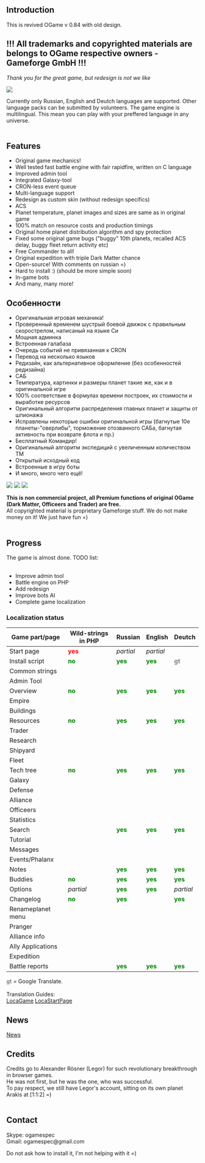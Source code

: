 ## Introduction ##

This is revived OGame v 0.84 with old design.

## !!! All trademarks and copyrighted materials are belongs to OGame respective owners - Gameforge GmbH !!! ##
_Thank you for the great game, but redesign is not we like_

<img src='http://ogamespec.com/imgstore/whc50b7bd1f6b2a2.jpg'>

Currently only Russian, English and Deutch languages are supported. Other language packs can be submitted by volunteers. The game engine is multilingual. This mean you can play with your preffered language in any universe.<br>
<br>
<h2>Features</h2>
<ul><li>Original game mechanics!<br>
</li><li>Well tested fast battle engine with fair rapidfire, written on C language<br>
</li><li>Improved admin tool<br>
</li><li>Integrated Galaxy-tool<br>
</li><li>CRON-less event queue<br>
</li><li>Multi-language support<br>
</li><li>Redesign as custom skin (without redesign specifics)<br>
</li><li>ACS<br>
</li><li>Planet temperature, planet images and sizes are same as in original game<br>
</li><li>100% match on resource costs and production timings<br>
</li><li>Original home planet distribution algorithm and spy protection<br>
</li><li>Fixed some original game bugs ("buggy" 10th planets, recalled ACS delay, buggy fleet return activity etc)<br>
</li><li>Free Commander to all!<br>
</li><li>Original expedition with triple Dark Matter chance<br>
</li><li>Open-source! With comments on russian =)<br>
</li><li>Hard to install :) (should be more simple soon)<br>
</li><li>In-game bots<br>
</li><li>And many, many more!</li></ul>

<h2>Особенности</h2>
<ul><li>Оригинальная игровая механика!<br>
</li><li>Проверенный временем шустрый боевой движок с правильным скорострелом, написаный на языке Си<br>
</li><li>Мощная админка<br>
</li><li>Встроенная галабаза<br>
</li><li>Очередь событий не привязанная к CRON<br>
</li><li>Перевод на несколько языков<br>
</li><li>Редизайн, как альтернативное оформление (без особенностей редизайна)<br>
</li><li>САБ<br>
</li><li>Температура, картинки и размеры планет такие же, как и в оригинальной игре<br>
</li><li>100% соответствие в формулах времени построек, их стоимости и выработке ресурсов<br>
</li><li>Оригинальный алгоритм распределения главных планет и защиты от шпионажа<br>
</li><li>Исправлены некоторые ошибки оригинальной игры (багнутые 10е планеты-"оверлибы", торможение отозванного САБа, багнутая активность при возврате флота и пр.)<br>
</li><li>Бесплатный Командир!<br>
</li><li>Оригинальный алгоритм экспедиций с увеличенным количеством ТМ<br>
</li><li>Открытый исходный код<br>
</li><li>Встроенные в игру боты<br>
</li><li>И много, много чего ещё!</li></ul>

<a href='http://oldogame.ru/images/screen1.jpg'><img src='http://oldogame.ru/images/screen1_sm.jpg' /></a>
<a href='http://oldogame.ru/images/screen2.jpg'><img src='http://oldogame.ru/images/screen2_sm.jpg' /></a>
<a href='http://oldogame.ru/images/screen5.jpg'><img src='http://oldogame.ru/images/screen5_sm.jpg' /></a>

<b>This is non commercial project, all Premium functions of original OGame (Dark Matter, Officeers and Trader) are free.</b><br>
All copyrighted material is proprietary Gameforge stuff. We do not make money on it! We just have fun =)<br>
<br>
<h2>Progress</h2>

The game is almost done. TODO list:<br>
<br>
<ul><li>Improve admin tool<br>
</li><li>Battle engine on PHP<br>
</li><li>Add redesign<br>
</li><li>Improve bots AI<br>
</li><li>Complete game localization</li></ul>

<h3>Localization status</h3>

<table><thead><th> <b>Game part/page</b> </th><th> <b>Wild-strings in PHP</b> </th><th> <b>Russian</b> </th><th> <b>English</b> </th><th> <b>Deutch</b> </th></thead><tbody>
<tr><td> Start page </td><td> <font color='red'><b>yes</b></font> </td><td> <i>partial</i> </td><td> <i>partial</i></td><td>  </td></tr>
<tr><td> Install script </td><td> <font color='green'><b>no</b></font> </td><td> <font color='green'><b>yes</b></font> </td><td> <font color='green'><b>yes</b></font> </td><td> <font color='gray'><b>gt</b></font> </td></tr>
<tr><td> Common strings </td><td>  </td><td>  </td><td>  </td><td>  </td></tr>
<tr><td> Admin Tool </td><td>  </td><td>  </td><td>  </td><td>  </td></tr>
<tr><td> Overview </td><td> <font color='green'><b>no</b></font> </td><td> <font color='green'><b>yes</b></font> </td><td> <font color='green'><b>yes</b></font> </td><td> <font color='green'><b>yes</b></font> </td></tr>
<tr><td> Empire </td><td>  </td><td>  </td><td>  </td><td>  </td></tr>
<tr><td> Buildings </td><td>  </td><td>  </td><td>  </td><td>  </td></tr>
<tr><td> Resources </td><td> <font color='green'><b>no</b></font> </td><td> <font color='green'><b>yes</b></font> </td><td> <font color='green'><b>yes</b></font> </td><td> <font color='green'><b>yes</b></font> </td></tr>
<tr><td> Trader </td><td>  </td><td>  </td><td>  </td><td>  </td></tr>
<tr><td> Research </td><td>  </td><td>  </td><td>  </td><td>  </td></tr>
<tr><td> Shipyard </td><td>  </td><td>  </td><td>  </td><td>  </td></tr>
<tr><td> Fleet </td><td>  </td><td>  </td><td>  </td><td>  </td></tr>
<tr><td> Tech tree </td><td> <font color='green'><b>no</b></font> </td><td> <font color='green'><b>yes</b></font> </td><td> <font color='green'><b>yes</b></font> </td><td> <font color='green'><b>yes</b></font> </td></tr>
<tr><td> Galaxy </td><td>  </td><td>  </td><td>  </td><td>  </td></tr>
<tr><td> Defense </td><td>  </td><td>  </td><td>  </td><td>  </td></tr>
<tr><td> Alliance </td><td>  </td><td>  </td><td>  </td><td>  </td></tr>
<tr><td> Officeers </td><td>  </td><td>  </td><td>  </td><td>  </td></tr>
<tr><td> Statistics </td><td>  </td><td>  </td><td>  </td><td>  </td></tr>
<tr><td> Search </td><td>  </td><td> <font color='green'><b>yes</b></font> </td><td> <font color='green'><b>yes</b></font> </td><td> <font color='green'><b>yes</b></font> </td></tr>
<tr><td> Tutorial </td><td>  </td><td>  </td><td>  </td><td>  </td></tr>
<tr><td> Messages </td><td>  </td><td>  </td><td>  </td><td>  </td></tr>
<tr><td> Events/Phalanx </td><td>  </td><td>  </td><td>  </td><td>  </td></tr>
<tr><td> Notes </td><td>  </td><td> <font color='green'><b>yes</b></font> </td><td> <font color='green'><b>yes</b></font> </td><td> <font color='green'><b>yes</b></font> </td></tr>
<tr><td> Buddies </td><td> <font color='green'><b>no</b></font> </td><td> <font color='green'><b>yes</b></font> </td><td> <font color='green'><b>yes</b></font> </td><td> <font color='green'><b>yes</b></font> </td></tr>
<tr><td> Options </td><td> <i>partial</i> </td><td> <font color='green'><b>yes</b></font> </td><td> <font color='green'><b>yes</b></font> </td><td> <i>partial</i> </td></tr>
<tr><td> Changelog </td><td> <font color='green'><b>no</b></font> </td><td> <font color='green'><b>yes</b></font> </td><td>  </td><td> <font color='green'><b>yes</b></font> </td></tr>
<tr><td> Renameplanet menu </td><td>  </td><td>  </td><td>  </td><td>  </td></tr>
<tr><td> Pranger </td><td>  </td><td>  </td><td>  </td><td>  </td></tr>
<tr><td> Alliance info </td><td>  </td><td>  </td><td>  </td><td>  </td></tr>
<tr><td> Ally Applications </td><td>  </td><td>  </td><td>  </td><td>  </td></tr>
<tr><td> Expedition </td><td>  </td><td>  </td><td>  </td><td>  </td></tr>
<tr><td> Battle reports </td><td>  </td><td> <font color='green'><b>yes</b></font> </td><td> <font color='green'><b>yes</b></font> </td><td> <font color='green'><b>yes</b></font> </td></tr></tbody></table>

<font color='gray'><b>gt</b></font> = Google Translate.<br>
<br>
Translation Guides:<br>
<a href='LocaGame.md'>LocaGame</a>
<a href='LocaStartPage.md'>LocaStartPage</a>

<h2>News</h2>

<a href='News.md'>News</a>

<h2>Credits</h2>
Credits go to Alexander Rösner (Legor) for such revolutionary breakthrough in browser games.<br>
He was not first, but he was the one, who was successful.<br>
To pay respect, we still have Legor's account, sitting on its own planet Arakis at [1:1:2] =)<br>
<br>
<h2>Contact</h2>
Skype: ogamespec<br>
Gmail: ogamespec@gmail.com<br>

Do not ask how to install it, I'm not helping with it =)<br>
<br>
